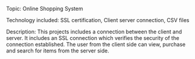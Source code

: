 Topic: Online Shopping System

Technology included: SSL certification, Client server connection, CSV files

Description:
  This projects includes a connection between the client and server. It includes an SSL connection which verifies the security     of the connection established. The user from the client side can view, purchase and search for items from the server side. 
